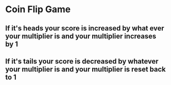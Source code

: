 # Coin Flip Game
## If it's heads your score is increased by what ever your multiplier is and your multiplier increases by 1
## If it's tails your score is decreased by whatever your multiplier is and your multiplier is reset back to 1 